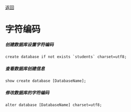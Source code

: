 [返回](../Mysql.md)

# 字符编码



##### 创建数据库设置字符编码

```mysql
create database if not exists `students` charset=utf8;
```



##### 查看数据库创建信息

```mysql
show create database [DatabaseName];
```



##### 修改数据库的字符编码

```mysql
alter database [DatabaseName] charset=utf8;
```



